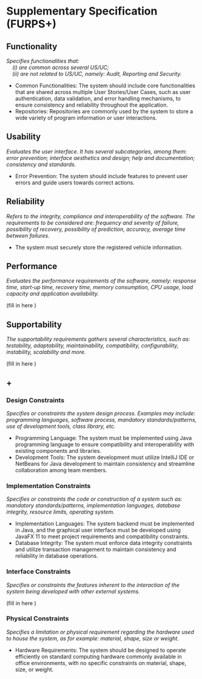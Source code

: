 # Supplementary Specification (FURPS+)

## Functionality

_Specifies functionalities that:  
&nbsp; &nbsp; (i) are common across several US/UC;  
&nbsp; &nbsp; (ii) are not related to US/UC, namely: Audit, Reporting and Security._

- Common Functionalities: The system should include core functionalities that are shared across multiple User Stories/User Cases, such as user authentication, data validation, and error handling mechanisms, to ensure consistency and reliability throughout the application.
- Repositories: Repositories are commonly used by the system to store a wide variety of program information or user interactions.

## Usability

_Evaluates the user interface. It has several subcategories,
among them: error prevention; interface aesthetics and design; help and
documentation; consistency and standards._

- Error Prevention: The system should include features to prevent user errors and guide users towards correct actions.

## Reliability

_Refers to the integrity, compliance and interoperability of the software. The requirements to be considered are: frequency and severity of failure, possibility of recovery, possibility of prediction, accuracy, average time between failures._

- The system must securely store the registered vehicle information.

## Performance

_Evaluates the performance requirements of the software, namely: response time, start-up time, recovery time, memory consumption, CPU usage, load capacity and application availability._

(fill in here )

## Supportability

_The supportability requirements gathers several characteristics, such as:
testability, adaptability, maintainability, compatibility,
configurability, instability, scalability and more._

(fill in here )

## +

### Design Constraints

_Specifies or constraints the system design process. Examples may include: programming languages, software process, mandatory standards/patterns, use of development tools, class library, etc._

- Programming Language: The system must be implemented using Java programming language to ensure compatibility and interoperability with existing components and libraries. 
- Development Tools: The system development must utilize IntelliJ IDE or NetBeans for Java development to maintain consistency and streamline collaboration among team members.

### Implementation Constraints

_Specifies or constraints the code or construction of a system such as: mandatory standards/patterns, implementation languages,
database integrity, resource limits, operating system._

- Implementation Languages: The system backend must be implemented in Java, and the graphical user interface must be developed using JavaFX 11 to meet project requirements and compatibility constraints. 
- Database Integrity: The system must enforce data integrity constraints and utilize transaction management to maintain consistency and reliability in database operations.

### Interface Constraints

_Specifies or constraints the features inherent to the interaction of the
system being developed with other external systems._

(fill in here )

### Physical Constraints

_Specifies a limitation or physical requirement regarding the hardware used to house the system, as for example: material, shape, size or weight._

- Hardware Requirements: The system should be designed to operate efficiently on standard computing hardware commonly available in office environments, with no specific constraints on material, shape, size, or weight.